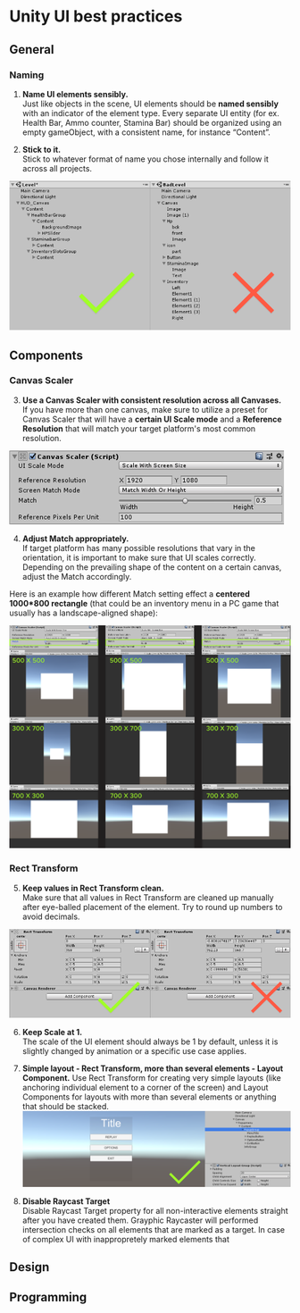 
# Unity UI best practices
## General
### Naming
1. __Name UI elements sensibly.__ </br>
Just like objects in the scene, UI elements should be **named sensibly** with an indicator of the element type.
Every separate UI entity (for ex. Health Bar, Ammo counter, Stamina Bar) should be organized using an empty gameObject, with a consistent name, for instance “Content”.

2. __Stick to it.__</br>
Stick to whatever format of name you chose internally and follow it across all projects.

![Alt](element_naming.png)
## Components
### Canvas Scaler
3. **Use a Canvas Scaler with consistent resolution across all Canvases.** </br>
If you have more than one canvas, make sure to utilize a preset for Canvas Scaler that will have a **certain UI Scale mode** and a **Reference Resolution** that will match your target platform's most common resolution.  

![Alt](canvas_scaler.png)


4. **Adjust Match appropriately.**</br>
If target platform has many possible resolutions that vary in the orientation, it is important to make sure that UI scales correctly. Depending on the prevailing shape of the content on a certain canvas, adjust the Match accordingly. 

Here is an example how different Match setting effect a **centered 1000*800 rectangle** (that could be an inventory menu in a PC game that usually has a landscape-aligned shape):

![Alt](match_example.png)

### Rect Transform
5. **Keep values in Rect Transform clean.**</br>
Make sure that all values in Rect Transform are cleaned up manually after eye-balled placement of the element. Try to round up numbers to avoid decimals.

![Alt](rect_transform.png)

6. **Keep Scale at 1.** </br>
The scale of the UI element should always be 1 by default, unless it is slightly changed by animation or a specific use case applies.

7. **Simple layout - Rect Transform, more than several elements - Layout Component.**
Use Rect Transform for creating very simple layouts (like anchoring individual element to a corner of the screen) and Layout Components for layouts with more than several elements or anything that should be stacked.
![Alt](layout_component.png)

8. **Disable Raycast Target** </br>
Disable Raycast Target property for all non-interactive elements straight after you have created them. Grayphic Raycaster will performed intersection checks on all elements that are marked as a target. In case of complex UI with inappropretely marked elements that  
## Design
## Programming

<!--stackedit_data:
eyJoaXN0b3J5IjpbMTA3MjkzNDQ0MiwyMDI4NTE3ODk1LDIwNT
I4MDMzNiwtNjY0NDA3MzQ3LDIwMjc1MTAzMTgsODEzNDc5MDU2
LDIxMjM2MDMxMjMsMTA0NTk1Nzg2OSwtOTgxNTYzMjUyLDg5Nz
IwODQ2NywtMTUyMjExNjczOCwtMTYzMjMxMDM2LC0xMDIyOTAy
NTQ4LDE1NDA3NjgyNzEsNzc2MTc2NjI3LDI5OTg3MTAzMCwtMj
AyOTc3ODc1MiwxNTU3MzM0MjM1LDkwODc3NTg3OSwtMTc4MzIy
NjYwOV19
-->